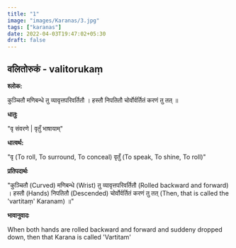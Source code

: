 ```yaml
---
title: "1"
image: "images/Karanas/3.jpg"
tags: ["karanas"]
date: 2022-04-03T19:47:02+05:30
draft: false
---
```


## वलितोरुकं - valitorukaṃ

**श्लोक:**

कुञ्चितौ मणिबन्धे तु व्यावृत्तपरिवर्तितौ । हस्तौ निपतितौ चोर्वोर्वर्तितं करणं तु तत् ॥

**धातुः**

"वृ संवरणे |
वृतुँ भाषायाम्"

**धात्वर्थ:**

"वृ (To roll, To surround, To conceal) 
वृतुँ (To speak, To shine, To roll)"

**प्रतिपदार्थः**

"कुञ्चितौ (Curved) मणिबन्धे (Wrist) तु व्यावृत्तपरिवर्तितौ (Rolled backward and forward) । 
हस्तौ (Hands) निपतितौ (Descended) चोर्वोर्वर्तितं करणं तु तत् (Then, that is called the 'vartitaṃ' Karanam) ॥"

**भावानुवादः**

When both hands are rolled backward and forward and suddeny dropped down, then that Karana is called 'Vartitam'


